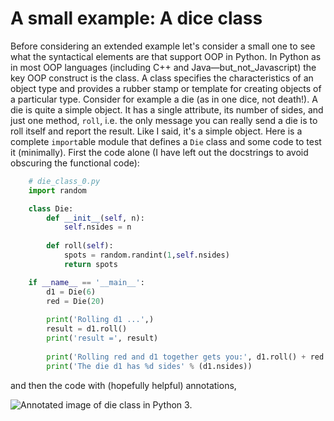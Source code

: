 # A small example: A dice class

Before considering an extended example let's consider a small one to
see what the syntactical elements are that support OOP in Python. In
Python as in most OOP languages (including C++ and
Java—but_not_Javascript) the key OOP construct is the class. A class
specifies the characteristics of an object type and provides a rubber
stamp or template for creating objects of a particular type. Consider
for example a die (as in one dice, not death!). A die is quite a simple
object. It has a single attribute, its number of sides, and just one
method, `roll`, i.e. the only message you can really send a die is to
roll itself and report the result. Like I said, it's a simple object.
Here is a complete `import`able module that defines a `Die` class and
some code to test it (minimally). First the code alone (I have left out
the docstrings to avoid obscuring the functional code):

```python
    # die_class_0.py
    import random

    class Die:
        def __init__(self, n):
            self.nsides = n
            
        def roll(self):
            spots = random.randint(1,self.nsides)
            return spots

    if __name__ == '__main__':
        d1 = Die(6)
        red = Die(20)
        
        print('Rolling d1 ...',)
        result = d1.roll()
        print('result =', result)
        
        print('Rolling red and d1 together gets you:', d1.roll() + red.roll())
        print('The die d1 has %d sides' % (d1.nsides))
```

and then the code with (hopefully helpful) annotations,

![Annotated image of die class in Python
3.](06_annotated_die_class.png)
